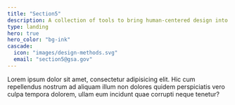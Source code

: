 ```yaml
---
title: "Section5"
description: A collection of tools to bring human-centered design into your project.
type: landing
hero: true
hero_color: "bg-ink"
cascade:
  icon: "images/design-methods.svg"
  email: "section5@gsa.gov"
---
```


Lorem ipsum dolor sit amet, consectetur adipisicing elit. Hic cum repellendus nostrum ad aliquam illum non dolores quidem perspiciatis vero culpa tempora dolorem, ullam eum incidunt quae corrupti neque tenetur?
